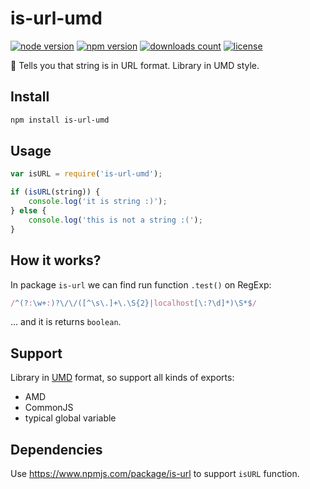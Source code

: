 # is-url-umd

[![node version](https://img.shields.io/node/v/is-url-umd.svg)](https://www.npmjs.com/package/is-url-umd)
[![npm version](https://badge.fury.io/js/is-url-umd.svg)](https://badge.fury.io/js/is-url-umd)
[![downloads count](https://img.shields.io/npm/dt/is-url-umd.svg)](https://www.npmjs.com/package/is-url-umd)
[![license](https://img.shields.io/npm/l/is-url-umd.svg)](https://piecioshka.mit-license.org)

🔨 Tells you that string is in URL format. Library in UMD style.

## Install

```bash
npm install is-url-umd
```

## Usage

```javascript
var isURL = require('is-url-umd');

if (isURL(string)) {
    console.log('it is string :)');
} else {
    console.log('this is not a string :(');
}
```

## How it works?

In package `is-url` we can find run function `.test()` on RegExp:

```javascript
/^(?:\w+:)?\/\/([^\s\.]+\.\S{2}|localhost[\:?\d]*)\S*$/
```

... and it is returns `boolean`.

## Support

Library in [UMD](https://github.com/umdjs/umd) format, so support all kinds of exports:

* AMD
* CommonJS
* typical global variable

## Dependencies

Use https://www.npmjs.com/package/is-url to support `isURL` function.
